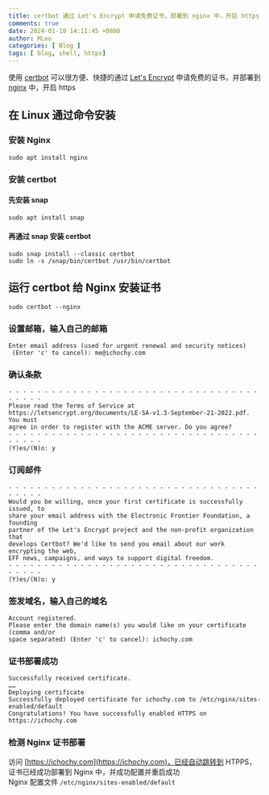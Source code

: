 ```yaml
---
title: certbot 通过 Let's Encrypt 申请免费证书，部署到 nginx 中，开启 https
comments: true
date: 2024-01-10 14:11:45 +0800
author: MLeo
categories: [ Blog ]
tags: [ blog, shell, https]
---
```

使用 [certbot](https://certbot.eff.org/) 可以很方便、快捷的通过 [Let's Encrypt](https://letsencrypt.org/) 申请免费的证书，并部署到 [nginx](https://nginx.org) 中，开启 https

## 在 Linux 通过命令安装

### 安装 Nginx
```shell
sudo apt install nginx
```

### 安装 certbot

#### 先安装 snap
```shell
sudo apt install snap
```
#### 再通过 snap 安装 certbot
```shell
sudo snap install --classic certbot
sudo ln -s /snap/bin/certbot /usr/bin/certbot
```

## 运行 certbot 给 Nginx 安装证书
```shell
sudo certbot --nginx
```

### 设置邮箱，输入自己的邮箱
```shell
Enter email address (used for urgent renewal and security notices)
 (Enter 'c' to cancel): me@ichochy.com
```
### 确认条款
```shell
- - - - - - - - - - - - - - - - - - - - - - - - - - - - - - - - - - - - - - - -
Please read the Terms of Service at
https://letsencrypt.org/documents/LE-SA-v1.3-September-21-2022.pdf. You must
agree in order to register with the ACME server. Do you agree?
- - - - - - - - - - - - - - - - - - - - - - - - - - - - - - - - - - - - - - - -
(Y)es/(N)o: y
```
### 订阅邮件
```shell
- - - - - - - - - - - - - - - - - - - - - - - - - - - - - - - - - - - - - - - -
Would you be willing, once your first certificate is successfully issued, to
share your email address with the Electronic Frontier Foundation, a founding
partner of the Let's Encrypt project and the non-profit organization that
develops Certbot? We'd like to send you email about our work encrypting the web,
EFF news, campaigns, and ways to support digital freedom.
- - - - - - - - - - - - - - - - - - - - - - - - - - - - - - - - - - - - - - - -
(Y)es/(N)o: y      

```

### 签发域名，输入自己的域名
```shell
Account registered.
Please enter the domain name(s) you would like on your certificate (comma and/or
space separated) (Enter 'c' to cancel): ichochy.com
```

### 证书部署成功
```shell
Successfully received certificate.
……
Deploying certificate
Successfully deployed certificate for ichochy.com to /etc/nginx/sites-enabled/default
Congratulations! You have successfully enabled HTTPS on https://ichochy.com
```

### 检测 Nginx 证书部署
访问 [https://ichochy.com](https://ichochy.com)，已经自动跳转到 HTPPS，证书已经成功部署到 Nginx 中，并成功配置并重启成功  
Nginx 配置文件 `/etc/nginx/sites-enabled/default`